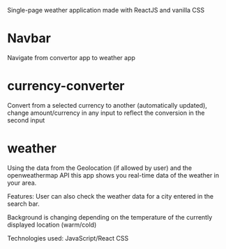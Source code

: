Single-page weather application made with ReactJS and vanilla CSS

# Navbar

Navigate from convertor app to weather app

# currency-converter

Convert from a selected currency to another (automatically updated), change amount/currency in any input to reflect the conversion in the second input

# weather

Using the data from the Geolocation (if allowed by user) and the openweathermap API this app shows you real-time data of the weather in your area.

Features: User can also check the weather data for a city entered in the search bar.

Background is changing depending on the temperature of the currently displayed location (warm/cold)

Technologies used: JavaScript/React CSS
